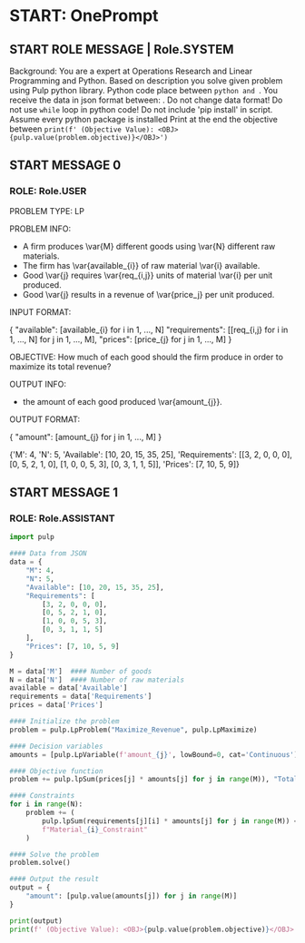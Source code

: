 # START: OnePrompt 
## START ROLE MESSAGE | Role.SYSTEM 
Background: You are a expert at Operations Research and Linear Programming and Python. Based on description you solve given problem using Pulp python library. Python code place between ```python and ```. You receive the data in json format between: <DATA></DATA>. Do not change data format! Do not use `while` loop in python code! Do not include 'pip install' in script. Assume every python package is installed Print at the end the objective between <OBJ></OBJ> `print(f' (Objective Value): <OBJ>{pulp.value(problem.objective)}</OBJ>')`  
## START MESSAGE 0 
### ROLE: Role.USER
<DESCRIPTION>
PROBLEM TYPE: LP

PROBLEM INFO:

- A firm produces \var{M} different goods using \var{N} different raw materials.
- The firm has \var{available_{i}} of raw material \var{i} available.
- Good \var{j} requires \var{req_{i,j}} units of material \var{i} per unit produced.
- Good \var{j} results in a revenue of \var{price_j} per unit produced.


INPUT FORMAT: 

{
    "available": [available_{i} for i in 1, ..., N]
    "requirements": [[req_{i,j} for i in 1, ..., N] for j in 1, ..., M],
    "prices": [price_{j} for j in 1, ..., M]
}

OBJECTIVE: How much of each good should the firm produce in order to maximize its total revenue?

OUTPUT INFO:

- the amount of each good produced \var{amount_{j}}.

OUTPUT FORMAT:

{
    "amount": [amount_{j} for j in 1, ..., M]
}

</DESCRIPTION>
<DATA>
{'M': 4, 'N': 5, 'Available': [10, 20, 15, 35, 25], 'Requirements': [[3, 2, 0, 0, 0], [0, 5, 2, 1, 0], [1, 0, 0, 5, 3], [0, 3, 1, 1, 5]], 'Prices': [7, 10, 5, 9]}</DATA>


## START MESSAGE 1 
### ROLE: Role.ASSISTANT
```python
import pulp

#### Data from JSON
data = {
    "M": 4,
    "N": 5,
    "Available": [10, 20, 15, 35, 25],
    "Requirements": [
        [3, 2, 0, 0, 0],
        [0, 5, 2, 1, 0],
        [1, 0, 0, 5, 3],
        [0, 3, 1, 1, 5]
    ],
    "Prices": [7, 10, 5, 9]
}

M = data['M']  #### Number of goods
N = data['N']  #### Number of raw materials
available = data['Available']
requirements = data['Requirements']
prices = data['Prices']

#### Initialize the problem
problem = pulp.LpProblem("Maximize_Revenue", pulp.LpMaximize)

#### Decision variables
amounts = [pulp.LpVariable(f'amount_{j}', lowBound=0, cat='Continuous') for j in range(M)]

#### Objective function
problem += pulp.lpSum(prices[j] * amounts[j] for j in range(M)), "Total_Revenue"

#### Constraints
for i in range(N):
    problem += (
        pulp.lpSum(requirements[j][i] * amounts[j] for j in range(M)) <= available[i],
        f"Material_{i}_Constraint"
    )

#### Solve the problem
problem.solve()

#### Output the result
output = {
    "amount": [pulp.value(amounts[j]) for j in range(M)]
}

print(output)
print(f' (Objective Value): <OBJ>{pulp.value(problem.objective)}</OBJ>')
```

